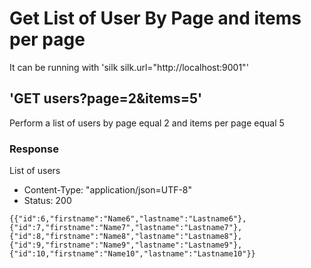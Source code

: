 # Get List of User By Page and items per page

It can be running with 'silk silk.url="http://localhost:9001"'

## 'GET users?page=2&items=5'

Perform a list of users by page equal 2 and items per page equal 5

### Response

List of users

* Content-Type: "application/json=UTF-8"
* Status: 200
```
{{"id":6,"firstname":"Name6","lastname":"Lastname6"},{"id":7,"firstname":"Name7","lastname":"Lastname7"},{"id":8,"firstname":"Name8","lastname":"Lastname8"},{"id":9,"firstname":"Name9","lastname":"Lastname9"},{"id":10,"firstname":"Name10","lastname":"Lastname10"}}
```
